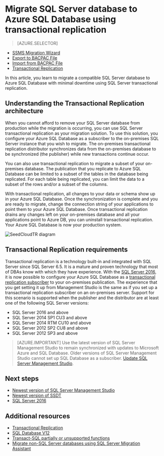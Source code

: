 <properties
   pageTitle="Migrate to SQL Database using transactional replication | Microsoft Azure"
   description="Microsoft Azure SQL Database, database migration, import database, transactional replication"
   services="sql-database"
   documentationCenter=""
   authors="CarlRabeler"
   manager="jhubbard"
   editor=""/>

<tags
   ms.service="sql-database"
   ms.devlang="NA"
   ms.topic="article"
   ms.tgt_pltfrm="NA"
   ms.workload="sqldb-migrate"
   ms.date="08/23/2016"
   ms.author="carlrab"/>

# Migrate SQL Server database to Azure SQL Database using transactional replication

> [AZURE.SELECTOR]
- [SSMS Migration Wizard](sql-database-cloud-migrate-compatible-using-ssms-migration-wizard.md)
- [Export to BACPAC File](sql-database-cloud-migrate-compatible-export-bacpac-ssms.md)
- [Import from BACPAC File](sql-database-cloud-migrate-compatible-import-bacpac-ssms.md)
- [Transactional Replication](sql-database-cloud-migrate-compatible-using-transactional-replication.md)

In this article, you learn to migrate a compatible SQL Server database to Azure SQL Database with minimal downtime using SQL Server transactional replication.

## Understanding the Transactional Replication architecture

When you cannot afford to remove your SQL Server database from production while the migration is occurring, you can use SQL Server transactional replication as your migration solution. To use this solution, you configure your Azure SQL Database as a subscriber to the on-premises SQL Server instance that you wish to migrate. The on-premises transactional replication distributor synchronizes data from the on-premises database to be synchronized (the publisher) while new transactions continue occur. 

You can also use transactional replication to migrate a subset of your on-premises database. The publication that you replicate to Azure SQL Database can be limited to a subset of the tables in the database being replicated. For each table being replicated, you can limit the data to a subset of the rows and/or a subset of the columns.

With transactional replication, all changes to your data or schema show up in your Azure SQL Database. Once the synchronization is complete and you are ready to migrate, change the connection string of your applications to point them to your Azure SQL Database. Once transactional replication drains any changes left on your on-premises database and all your applications point to Azure DB, you can uninstall transactional replication. Your Azure SQL Database is now your production system.

 ![SeedCloudTR diagram](./media/sql-database-cloud-migrate/SeedCloudTR.png)

## Transactional Replication requirements

Transactional replication is a technology built-in and integrated with SQL Server since SQL Server 6.5. It is a mature and proven technology that most of DBAs know with which they have experience. With the [SQL Server 2016](https://www.microsoft.com/en-us/cloud-platform/sql-server), it is now possible to configure your Azure SQL Database as a [transactional replication subscriber](https://msdn.microsoft.com/library/mt589530.aspx) to your on-premises publication. The experience that you get setting it up from Management Studio is the same as if you set up a transactional replication subscriber on an on-premises server. Support for this scenario is supported when the publisher and the distributor are at least one of the following SQL Server versions:

 - SQL Server 2016 and above 
 - SQL Server 2014 SP1 CU3 and above
 - SQL Server 2014 RTM CU10 and above
 - SQL Server 2012 SP2 CU8 and above
 - SQL Server 2012 SP3 and above


> [AZURE.IMPORTANT] Use the latest version of SQL Server Management Studio to remain synchronized with updates to Microsoft Azure and SQL Database. Older versions of SQL Server Management Studio cannot set up SQL Database as a subscriber. [Update SQL Server Management Studio](https://msdn.microsoft.com/library/mt238290.aspx).


## Next steps

- [Newest version of SQL Server Management Studio](https://msdn.microsoft.com/library/mt238290.aspx)
- [Newest version of SSDT](https://msdn.microsoft.com/library/mt204009.aspx)
- [SQL Server 2016 ](https://www.microsoft.com/en-us/cloud-platform/sql-server)

## Additional resources

- [Transactional Replication](https://msdn.microsoft.com/library/mt589530.aspx)
- [SQL Database V12](sql-database-v12-whats-new.md)
- [Transact-SQL partially or unsupported functions](sql-database-transact-sql-information.md)
- [Migrate non-SQL Server databases using SQL Server Migration Assistant](http://blogs.msdn.com/b/ssma/)
